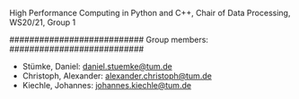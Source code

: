 High Performance Computing in Python and C++, Chair of Data Processing, WS20/21, Group 1

###########################
Group members:
###########################
- Stümke, Daniel: 			daniel.stuemke@tum.de
- Christoph, Alexander:     alexander.christoph@tum.de
- Kiechle, Johannes: 		johannes.kiechle@tum.de

